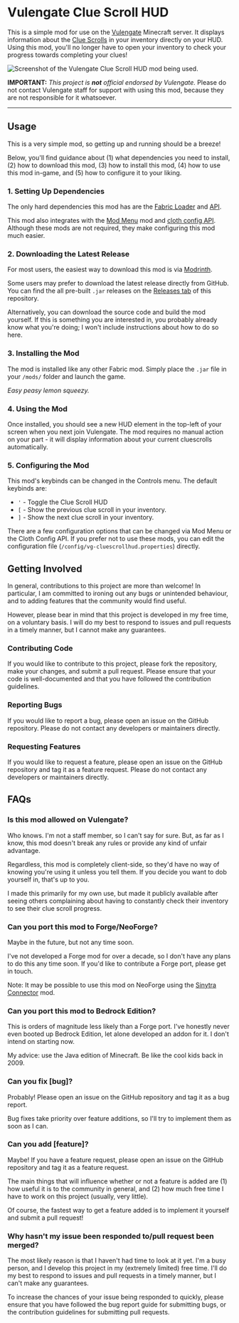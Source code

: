# Vulengate Clue Scroll HUD

This is a simple mod for use on the [Vulengate](https://www.vulengate.com) Minecraft server. It displays information
about the [Clue Scrolls](https://wikijs.vulengate.com/en/Cluescrolls) in your inventory directly on your HUD. Using this
mod, you'll no longer have to open your inventory to check your progress towards completing your clues!

![Screenshot of the Vulengate Clue Scroll HUD mod being used.](assets/demo.gif)

**IMPORTANT:** *This project is **not** official endorsed by Vulengate.* Please do not contact Vulengate staff for
support with using this mod, because they are not responsible for it whatsoever.

---

## Usage

This is a very simple mod, so getting up and running should be a breeze!

Below, you'll find guidance about (1) what dependencies you need to install, (2) how to download this mod, (3) how to
install this mod, (4) how to use this mod in-game, and (5) how to configure it to your liking.

### 1. Setting Up Dependencies

The only hard dependencies this mod has are the [Fabric Loader](https://fabricmc.net) and [API](https://fabricmc.net).

This mod also integrates with the [Mod Menu](https://modrinth.com/mod/modmenu) mod and
[cloth config API](https://modrinth.com/mod/cloth-config). Although these mods are not required, they make configuring
this mod much easier.

### 2. Downloading the Latest Release

For most users, the easiest way to download this mod is via [Modrinth](https://example.com/todo-add-modrinth-link/).

Some users may prefer to download the latest release directly from GitHub. You can find the all pre-built `.jar`
releases on the [Releases tab](https://github.com/Ueva/vg-ClueScrollHUD/releases) of this repository.

Alternatively, you can download the source code and build the mod yourself. If this is something you are interested in,
you probably already know what you're doing; I won't include instructions about how to do so here.

### 3. Installing the Mod

The mod is installed like any other Fabric mod. Simply place the `.jar` file in your `/mods/` folder and launch the
game.

*Easy peasy lemon squeezy.*

### 4. Using the Mod

Once installed, you should see a new HUD element in the top-left of your screen when you next join Vulengate. The mod
requires no manual action on your part - it will display information about your current cluescrolls automatically.

### 5. Configuring the Mod

This mod's keybinds can be changed in the Controls menu. The default keybinds are:

- `'` - Toggle the Clue Scroll HUD
- `[` - Show the previous clue scroll in your inventory.
- `]` - Show the next clue scroll in your inventory.

There are a few configuration options that can be changed via Mod Menu or the Cloth Config API.
If you prefer not to use these mods, you can edit the configuration file (`/config/vg-cluescrollhud.properties`)
directly.

## Getting Involved

In general, contributions to this project are more than welcome! In particular, I am committed to ironing out any bugs
or unintended behaviour, and to adding features that the community would find useful.

However, please bear in mind that this project is developed in my free time, on a voluntary basis. I will do my best
to respond to issues and pull requests in a timely manner, but I cannot make any guarantees.

### Contributing Code

If you would like to contribute to this project, please fork the repository, make your changes, and submit a pull
request.
Please ensure that your code is well-documented and that you have followed the contribution guidelines.

### Reporting Bugs

If you would like to report a bug, please open an issue on the GitHub repository. Please do not
contact any developers or maintainers directly.

### Requesting Features

If you would like to request a feature, please open an issue on the GitHub repository and tag it as a feature request.
Please do not contact any developers or maintainers directly.

## FAQs

### Is this mod allowed on Vulengate?

Who knows. I'm not a staff member, so I can't say for sure. But, as far as I know, this mod doesn't break any rules or
provide any kind of unfair advantage.

Regardless, this mod is completely client-side, so they'd have no way of knowing you're using it unless you tell them.
If you decide you want to dob yourself in, that's up to you.

I made this primarily for my own use, but made it publicly available after seeing others complaining about having to
constantly check their inventory to see their clue scroll progress.

### Can you port this mod to Forge/NeoForge?

Maybe in the future, but not any time soon.

I've not developed a Forge mod for over a decade, so I don't have any plans to do this any time soon.
If you'd like to contribute a Forge port, please get in touch.

Note: It may be possible to use this mod on NeoForge using the [Sinytra Connector](https://modrinth.com/mod/connector)
mod.

### Can you port this mod to Bedrock Edition?

This is orders of magnitude less likely than a Forge port. I've honestly never even booted up Bedrock Edition, let alone
developed an addon for it. I don't intend on starting now.

My advice: use the Java edition of Minecraft. Be like the cool kids back in 2009.

### Can you fix [bug]?

Probably! Please open an issue on the GitHub repository and tag it as a bug report.

Bug fixes take priority over feature additions, so I'll try to implement them as soon as I can.

### Can you add [feature]?

Maybe! If you have a feature request, please open an issue on the GitHub repository and tag it as a
feature request.

The main things that will influence whether or not a feature is added are (1) how useful it is to the community in
general, and (2) how much free time I have to work on this project (usually, very little).

Of course, the fastest way to get a feature added is to implement it yourself and submit a pull request!

### Why hasn't my issue been responded to/pull request been merged?

The most likely reason is that I haven't had time to look at it yet.
I'm a busy person, and I develop this project in my (extremely limited) free time.
I'll do my best to respond to issues and pull requests in a timely manner, but I can't make any guarantees.

To increase the chances of your issue being responded to quickly, please ensure that you have followed the bug report
guide for submitting bugs, or the contribution guidelines for submitting pull requests.
